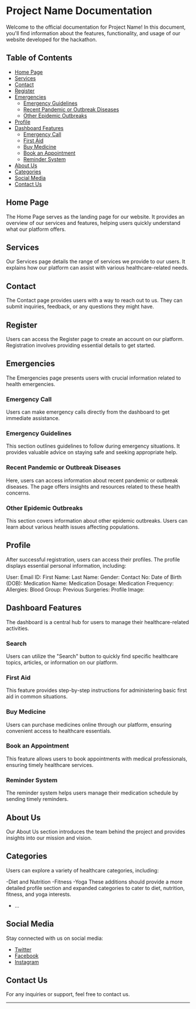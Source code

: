 # Project Name Documentation

Welcome to the official documentation for Project Name! In this document, you'll find information about the features, functionality, and usage of our website developed for the hackathon.

## Table of Contents

- [Home Page](#home-page)
- [Services](#services)
- [Contact](#contact)
- [Register](#register)
- [Emergencies](#emergencies)
  - [Emergency Guidelines](#emergency-guidelines)
  - [Recent Pandemic or Outbreak Diseases](#recent-pandemic-or-outbreak-diseases)
  - [Other Epidemic Outbreaks](#other-epidemic-outbreaks)
- [Profile](#profile)
- [Dashboard Features](#dashboard-features)
  - [Emergency Call](#emergency-call)
  - [First Aid](#first-aid)
  - [Buy Medicine](#buy-medicine)
  - [Book an Appointment](#book-an-appointment)
  - [Reminder System](#reminder-system)
- [About Us](#about-us)
- [Categories](#categories)
- [Social Media](#social-media)
- [Contact Us](#contact-us)

## Home Page

The Home Page serves as the landing page for our website. It provides an overview of our services and features, helping users quickly understand what our platform offers.

## Services

Our Services page details the range of services we provide to our users. It explains how our platform can assist with various healthcare-related needs.

## Contact

The Contact page provides users with a way to reach out to us. They can submit inquiries, feedback, or any questions they might have.

## Register

Users can access the Register page to create an account on our platform. Registration involves providing essential details to get started.

## Emergencies

The Emergencies page presents users with crucial information related to health emergencies.

### Emergency Call

Users can make emergency calls directly from the dashboard to get immediate assistance.

### Emergency Guidelines

This section outlines guidelines to follow during emergency situations. It provides valuable advice on staying safe and seeking appropriate help.

### Recent Pandemic or Outbreak Diseases

Here, users can access information about recent pandemic or outbreak diseases. The page offers insights and resources related to these health concerns.

### Other Epidemic Outbreaks

This section covers information about other epidemic outbreaks. Users can learn about various health issues affecting populations.

## Profile
After successful registration, users can access their profiles. The profile displays essential personal information, including:

User:
Email ID:
First Name:
Last Name:
Gender:
Contact No:
Date of Birth (DOB):
Medication Name:
Medication Dosage:
Medication Frequency:
Allergies:
Blood Group:
Previous Surgeries:
Profile Image:

## Dashboard Features

The dashboard is a central hub for users to manage their healthcare-related activities.


### Search 

Users can utilize the "Search" button to quickly find specific healthcare topics, articles, or information on our platform.

### First Aid

This feature provides step-by-step instructions for administering basic first aid in common situations.

### Buy Medicine

Users can purchase medicines online through our platform, ensuring convenient access to healthcare essentials.

### Book an Appointment

This feature allows users to book appointments with medical professionals, ensuring timely healthcare services.

### Reminder System

The reminder system helps users manage their medication schedule by sending timely reminders.

## About Us

Our About Us section introduces the team behind the project and provides insights into our mission and vision.

## Categories
Users can explore a variety of healthcare categories, including:


-Diet and Nutrition
-Fitness
-Yoga
These additions should provide a more detailed profile section and expanded categories to cater to diet, nutrition, fitness, and yoga interests.
- ...

## Social Media

Stay connected with us on social media:

- [Twitter](twitter-link)
- [Facebook](facebook-link)
- [Instagram](instagram-link)

## Contact Us

For any inquiries or support, feel free to contact us.

---
